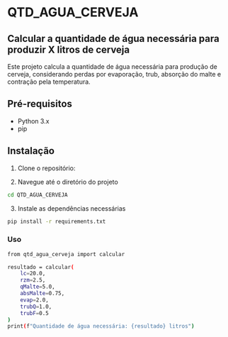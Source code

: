 # QTD_AGUA_CERVEJA

## Calcular a quantidade de água necessária para produzir X litros de cerveja

Este projeto calcula a quantidade de água necessária para produção de cerveja, considerando perdas por evaporação, trub, absorção do malte e contração pela temperatura.

## Pré-requisitos

- Python 3.x
- pip

## Instalação

1. Clone o repositório:

2. Navegue até o diretório do projeto

```sh
cd QTD_AGUA_CERVEJA
```

3. Instale as dependências necessárias
```sh
pip install -r requirements.txt
```
### Uso
```sh
from qtd_agua_cerveja import calcular

resultado = calcular(
    lc=20.0, 
    rzm=2.5, 
    qMalte=5.0, 
    absMalte=0.75, 
    evap=2.0, 
    trubQ=1.0, 
    trubF=0.5
)
print(f"Quantidade de água necessária: {resultado} litros")
```